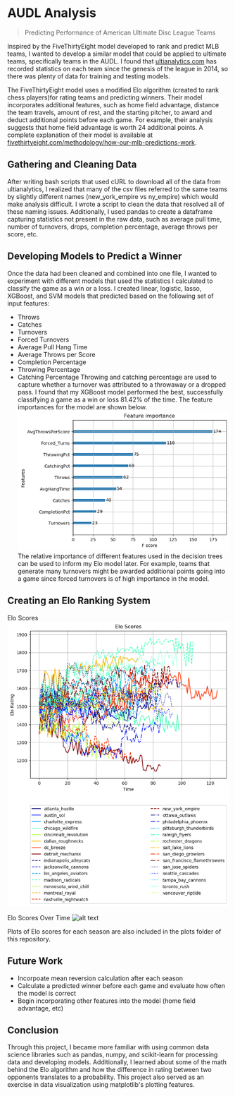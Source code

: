 # AUDL Analysis
> Predicting Performance of American Ultimate Disc League Teams

Inspired by the FiveThirtyEight model developed to rank and predict MLB teams,
I wanted to develop a similar model that could be applied to ultimate teams,
specifically teams in the AUDL. I found that
[ultianalytics.com](www.ultianalytics.com) has recorded
statistics on each team since the genesis of the league in 2014, so there was
plenty of data for training and testing models.

The FiveThirtyEight model uses a modified Elo algorithm (created to rank chess
players)for rating teams and predicting winners. Their model incorporates
additional features, such as home field advantage, distance the team travels,
amount of rest, and the starting pitcher, to award and deduct additional points
before each game. For example, their analysis suggests that home field
advantage is worth 24 additional points. A complete explanation of their model
is available at
[fivethirtyeight.com/methodology/how-our-mlb-predictions-work](fivethirtyeight.com/methodology/how-our-mlb-predictions-work).

## Gathering and Cleaning Data
After writing bash scripts that used cURL to download all of the data from
ultianalytics, I realized that many of the csv files referred to the same teams
by slightly different names (new_york_empire vs ny_empire) which would make
analysis difficult. I wrote a script to clean the data that resolved all of
these naming issues. Additionally, I used pandas to create a dataframe capturing
statistics not present in the raw data, such as average pull time, number of
turnovers, drops, completion percentage, average throws per score, etc.

## Developing Models to Predict a Winner
Once the data had been cleaned and combined into one file, I wanted to
experiment with different models that used the statistics I calculated to
classify the game as a win or a loss. I created linear, logistic, lasso,
XGBoost, and SVM models that predicted based on the following set of input
features:
* Throws
* Catches
* Turnovers
* Forced Turnovers
* Average Pull Hang Time
* Average Throws per Score
* Completion Percentage
* Throwing Percentage
* Catching Percentage
Throwing and catching percentage are used to capture whether a turnover was
attributed to a throwaway or a dropped pass.
I found that my XGBoost model performed the best, successfully classifying a
game as a win or loss 81.42% of the time. The feature importances for the model
are shown below.
![alt text](https://github.com/tewidis/AUDL-Analysis/blob/master/plots/feature_importances_xgboost.png
"Features Importances")
The relative importance of different features used in the decision trees can be
used to inform my Elo model later. For example, teams that generate many
turnovers might be awarded additional points going into a game since forced
turnovers is of high importance in the model.

## Creating an Elo Ranking System
Elo Scores
![alt text](https://github.com/tewidis/AUDL-Analysis/blob/master/plots/elo_scores.png
"Elo Scores")

Elo Scores Over Time
![alt
text](https://github.com/tewidis/AUDL-Analysis/blob/master/plots/elo_scores_over_time.png
"Elo Scores Over Time")

Plots of Elo scores for each season are also included in the plots folder of
this repository.

## Future Work
* Incorpoate mean reversion calculation after each season
* Calculate a predicted winner before each game and evaluate how often the
  model is correct
* Begin incorporating other features into the model (home field advantage, etc)

## Conclusion
Through this project, I became more familiar with using common data science
libraries such as pandas, numpy, and scikit-learn for processing data and
developing models. Additionally, I learned about some of the math behind the
Elo algorithm and how the difference in rating between two opponents translates
to a probability. This project also served as an exercise in data visualization
using matplotlib's plotting features.
